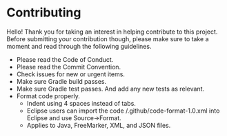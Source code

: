 # Contributing

Hello! Thank you for taking an interest in helping contribute to this project. Before submitting your contribution though, please make sure to take a moment and read through the following guidelines.

 - Please read the Code of Conduct.
 - Please read the Commit Convention.
 - Check issues for new or urgent items.
 - Make sure Gradle build passes.
 - Make sure Gradle test passes. And add any new tests as relevant.
 - Format code properly.
    - Indent using 4 spaces instead of tabs.
    - Eclipse users can import the code /.github/code-format-1.0.xml into Eclipse and use Source->Format.
    - Applies to Java, FreeMarker, XML, and JSON files.

